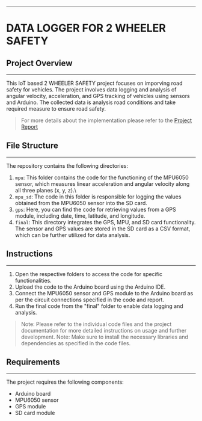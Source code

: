  ---
# DATA LOGGER FOR 2 WHEELER SAFETY

## Project Overview
---

This IoT based 2 WHEELER SAFETY project focuses on imporving road safety for vehicles. The project involves data logging and analysis of angular velocity, acceleration, and GPS tracking of vehicles using sensors and Arduino. The collected data is analysis road conditions and take required measure to ensure road safety.

> For more details about the implementation please refer to the [Project Report](Report.pdf)

## File Structure
--- 

The repository contains the following directories:

1. `mpu`: This folder contains the code for the functioning of the MPU6050 sensor, which measures linear acceleration and angular velocity along all three planes (x, y, z).\
2. `mpu_sd`: The code in this folder is responsible for logging the values obtained from the MPU6050 sensor into the SD card.
3. `gps`: Here, you can find the code for retrieving values from a GPS module, including date, time, latitude, and longitude.
4. `final`: This directory integrates the GPS, MPU, and SD card functionality. The sensor and GPS values are stored in the SD card as a CSV format, which can be further utilized for data analysis.

## Instructions
---

1. Open the respective folders to access the code for specific functionalities.
2. Upload the code to the Arduino board using the Arduino IDE.
3. Connect the MPU6050 sensor and GPS module to the Arduino board as per the circuit connections specified in the code and report.
4. Run the final code from the "final" folder to enable data logging and analysis.

> Note: Please refer to the individual code files and the project documentation for more detailed instructions on usage and further development.
> Note: Make sure to install the necessary libraries and dependencies as specified in the code files.

## Requirements
---

The project requires the following components:

* Arduino board
* MPU6050 sensor
* GPS module
* SD card module

